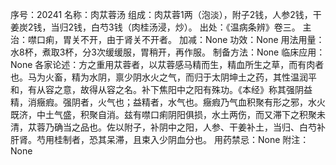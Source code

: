 序号：20241
名称：肉苁蓉汤
组成：肉苁蓉1两（泡淡），附子2钱，人参2钱，干姜炭2钱，当归2钱，白芍3钱（肉桂汤浸，炒）。
出处：《温病条辨》卷三。
主治：噤口痢，胃关不开，由于肾关不开者。
加减：None
功效：None
用法用量：水8杯，煮取3杯，分3次缓缓服，胃稍开，再作服。
制备方法：None
临床应用：None
各家论述：方之重用苁蓉者，以苁蓉感马精而生，精血所生之草，而有肉者也。马为火畜，精为水阴，禀少阴水火之气，而归于太阴坤土之药，其性温润平和，有从容之意，故得从容之名。补下焦阳中之阳有殊功。《本经》称其强阴益精，消癥瘕。强阴者，火气也；益精者，水气也。癥瘕乃气血积聚有形之邪，水火既济，中土气盛，积聚自消。兹有噤口痢阴阳俱损，水土两伤，而又滞下之积聚未清，苁蓉乃确当之品也。佐以附子，补阴中之阳，人参、干姜补土，当归、白芍补肝肾。芍用桂制者，恐其呆滞，且束入少阴血分也。
用药禁忌：None
附注：None
